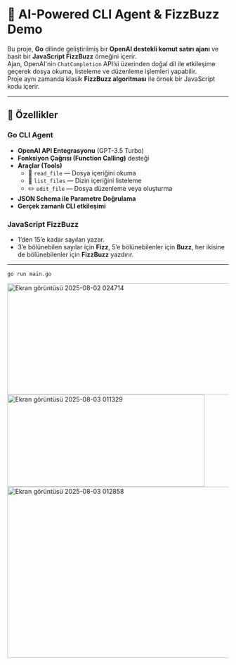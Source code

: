 # 🤖 AI-Powered CLI Agent & FizzBuzz Demo

Bu proje, **Go** dilinde geliştirilmiş bir **OpenAI destekli komut satırı ajanı** ve basit bir **JavaScript FizzBuzz** örneğini içerir.  
Ajan, OpenAI'nin `ChatCompletion` API’si üzerinden doğal dil ile etkileşime geçerek dosya okuma, listeleme ve düzenleme işlemleri yapabilir.  
Proje aynı zamanda klasik **FizzBuzz algoritması** ile örnek bir JavaScript kodu içerir.

---

## 📌 Özellikler

### Go CLI Agent
- **OpenAI API Entegrasyonu** (GPT-3.5 Turbo)
- **Fonksiyon Çağrısı (Function Calling)** desteği
- **Araçlar (Tools)**
  - 📂 `read_file` — Dosya içeriğini okuma
  - 📜 `list_files` — Dizin içeriğini listeleme
  - ✏️ `edit_file` — Dosya düzenleme veya oluşturma
- **JSON Schema ile Parametre Doğrulama**
- **Gerçek zamanlı CLI etkileşimi**

### JavaScript FizzBuzz
- 1’den 15’e kadar sayıları yazar.
- 3’e bölünebilen sayılar için **Fizz**, 5’e bölünebilenler için **Buzz**, her ikisine de bölünebilenler için **FizzBuzz** yazdırır.

---

```
go run main.go
```

<img width="797" height="253" alt="Ekran görüntüsü 2025-08-02 024714" src="https://github.com/user-attachments/assets/2edb879f-19fe-4696-832e-717f4de8b023" />

<img width="449" height="209" alt="Ekran görüntüsü 2025-08-03 011329" src="https://github.com/user-attachments/assets/a61b7b9a-b63a-435b-901c-068bf4f35c54" />

<img width="774" height="389" alt="Ekran görüntüsü 2025-08-03 012858" src="https://github.com/user-attachments/assets/550aa445-472a-48b4-b7e8-c94607370f56" />



